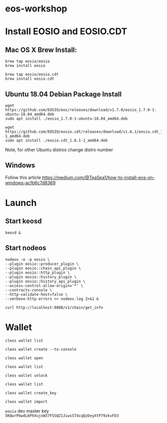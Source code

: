 # eos-workshop

# Install EOSIO and EOSIO.CDT
 
## Mac OS X Brew Install:

```
brew tap eosio/eosio
brew install eosio

brew tap eosio/eosio.cdt
brew install eosio.cdt
```

## Ubuntu 18.04 Debian Package Install
```
wget https://github.com/EOSIO/eos/releases/download/v1.7.0/eosio_1.7.0-1-ubuntu-18.04_amd64.deb
sudo apt install ./eosio_1.7.0-1-ubuntu-18.04_amd64.deb

wget https://github.com/EOSIO/eosio.cdt/releases/download/v1.6.1/eosio.cdt_1.6.1-1_amd64.deb
sudo apt install ./eosio.cdt_1.6.1-1_amd64.deb
```
Note, for other Ubuntu distros change distro number

## Windows

Follow this article https://medium.com/@TeaSea1/how-to-install-eos-on-windows-ac1b6c7d8369

# Launch

## Start keosd

```keosd &```

## Start nodeos

```
nodeos -e -p eosio \
--plugin eosio::producer_plugin \
--plugin eosio::chain_api_plugin \
--plugin eosio::http_plugin \
--plugin eosio::history_plugin \
--plugin eosio::history_api_plugin \
--access-control-allow-origin='*' \
--contracts-console \
--http-validate-host=false \
--verbose-http-errors >> nodeos.log 2>&1 &

curl http://localhost:8888/v1/chain/get_info
```

# Wallet 

`cleos wallet list`

`cleos wallet create --to-console`

`cleos wallet open`

`cleos wallet list`

`cleos wallet unlock`

`cleos wallet list`

`cleos wallet create_key`

`cleos wallet import`

`eosio` dev master key `5KQwrPbwdL6PhXujxW37FSSQZ1JiwsST4cqQzDeyXtP79zkvFD3`
